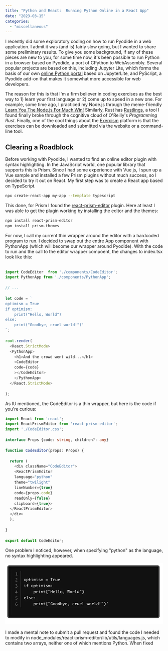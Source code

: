 ```yaml
---
title: "Python and React:  Running Python Online in a React App"
date: "2023-03-15"
categories: 
  - "miscellaneous"
---
```


I recently did some exploratory coding on how to run Pyodide in a web application. I admit it was (and is) fairly slow going, but I wanted to share some preliminary results. To give you some background, if any of these pieces are new to you, for some time now, it's been possible to run Python in a browser based on Pyodide, a port of CPython to WebAssembly. Several popular projects are based on this, including Jupyter Lite, which forms the basis of our own [online Python portal](https://jupyter.codesolid.com/lab/index.html?path=index.ipynb) based on JupyterLite, and PyScript, a Pyodide add-on that makes it somewhat more accessible for web developers.

The reason for this is that I'm a firm believer in coding exercises as the best way to 1) learn your first language or 2) come up to speed in a new one. For example, some time ago, I practiced my Node.js through the meme-friendly [Learn You The Node.js For Much Win!](https://github.com/workshopper/learnyounode) Similarly, Rust has [Rustlings](https://github.com/rust-lang/rustlings), a tool I found finally broke through the cognitive cloud of O'Reilly's _Programming Rust_. Finally, one of the cool things about the [Exercism](https://exercism.org/) platform is that the exercises can be downloaded and submitted via the website or a command-line tool.

## Clearing a Roadblock

Before working with Pyodide, I wanted to find an online editor plugin with syntax highlighting. In the JavaScript world, one popular library that supports this is Prism. Since I had some experience with Vue.js, I spun up a Vue sample and installed a few Prism plugins without much success, so I decided to try it out on React. My first step was to create a React app based on TypeScript.

```bash
npx create-react-app my-app --template typescript
```

This done, for Prism I found the [react-prism-editor](https://www.npmjs.com/package/react-prism-editor) plugin. Here at least I was able to get the plugin working by installing the editor and the themes:

```bash
npm install react-prism-editor
npm install prism-themes
```

For now, I call my current thin wrapper around the editor with a hardcoded program to run. I decided to swap out the entire App component with PythonApp (which will become our wrapper around Pyodide). With the code to run and the call to the editor wrapper compoent, the changes to index.tsx look like this:

```typescript

import CodeEditor  from './components/CodeEditor';
import PythonApp from './components/PythonApp';

// ...

let code = `
optimism = True
if optimism:
    print("Hello, World")
else:
    print("Goodbye, cruel world!")'
`;

root.render(
  <React.StrictMode>
  <PythonApp>
    <h1>And the crowd went wild...</h1>
    <CodeEditor 
    code={code}
    ></CodeEditor>
    </PythonApp>
  </React.StrictMode>
  
);
```

As IU mentioned, the CodeEditor is a thin wrapper, but here is the code if you're curious:

```typescript
import React from 'react';
import ReactPrismEditor from 'react-prism-editor';
import './CodeEditor.css';

interface Props {code: string, children?: any}

function CodeEditor(props: Props) {
  
  return (
    <div className="CodeEditor">
    <ReactPrismEditor
    language="python"
    theme="twilight"
    lineNumber={true}
    code={props.code}
    readOnly={false}
    clipboard={true}>
  </ReactPrismEditor>
  </div>
  );

}

export default CodeEditor;
```

One problem I noticed, however, when specifying "python" as the language, no syntax highlighting appeared.

![](images/image-11.png)

I made a mental note to submit a pull request and found the code I needed to modify in node\_modules/react-prism-editor/lib/utils/languages.js, which contains two arrays, neither one of which mentions Python. When fixed

